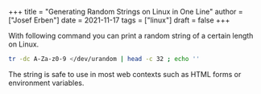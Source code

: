 +++
title = "Generating Random Strings on Linux in One Line"
author = ["Josef Erben"]
date = 2021-11-17
tags = ["linux"]
draft = false
+++

With following command you can print a random string of a certain length on Linux.

```bash
tr -dc A-Za-z0-9 </dev/urandom | head -c 32 ; echo ''
```

The string is safe to use in most web contexts such as HTML forms or environment variables.
